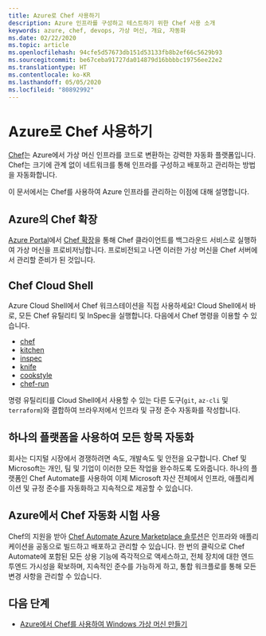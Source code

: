 ```yaml
---
title: Azure로 Chef 사용하기
description: Azure 인프라를 구성하고 테스트하기 위한 Chef 사용 소개
keywords: azure, chef, devops, 가상 머신, 개요, 자동화
ms.date: 02/22/2020
ms.topic: article
ms.openlocfilehash: 94cfe5d57673db151d53133fb8b2ef66c5629b93
ms.sourcegitcommit: be67ceba91727da014879d16bbbbc19756ee22e2
ms.translationtype: HT
ms.contentlocale: ko-KR
ms.lasthandoff: 05/05/2020
ms.locfileid: "80892992"
---
```

# <a name="using-chef-with-azure"></a>Azure로 Chef 사용하기

[Chef](https://www.chef.io)는 Azure에서 가상 머신 인프라를 코드로 변환하는 강력한 자동화 플랫폼입니다. Chef는 크기에 관계 없이 네트워크를 통해 인프라를 구성하고 배포하고 관리하는 방법을 자동화합니다.

이 문서에서는 Chef를 사용하여 Azure 인프라를 관리하는 이점에 대해 설명합니다.

## <a name="chef-extension-on-azure"></a>Azure의 Chef 확장

[Azure Portal](https://docs.microsoft.com/azure/chef/chef-extension-portal)에서 [Chef 확장](https://go.microsoft.com/fwlink/p/?LinkID=525040)을 통해 Chef 클라이언트를 백그라운드 서비스로 실행하여 가상 머신을 프로비저닝합니다. 프로비전되고 나면 이러한 가상 머신을 Chef 서버에서 관리할 준비가 된 것입니다.

## <a name="chef-cloud-shell"></a>Chef Cloud Shell

Azure Cloud Shell에서 Chef 워크스테이션을 직접 사용하세요! Cloud Shell에서 바로, 모든 Chef 유틸리티 및 InSpec을 실행합니다. 다음에서 Chef 명령을 이용할 수 있습니다.

* [chef](https://docs.chef.io/ctl_chef.html)
* [kitchen](https://docs.chef.io/ctl_kitchen.html)
* [inspec](https://www.inspec.io/docs/reference/cli/)
* [knife](https://docs.chef.io/knife.html)
* [cookstyle](https://docs.chef.io/cookstyle.html)
* [chef-run](https://www.chef.sh/docs/chef-workstation/getting-started/)

명령 유틸리티를 Cloud Shell에서 사용할 수 있는 다른 도구(`git`, `az-cli` 및 `terraform`)와 결합하여 브라우저에서 인프라 및 규정 준수 자동화를 작성합니다.

## <a name="automate-everything-with-one-platform"></a>하나의 플랫폼을 사용하여 모든 항목 자동화

회사는 디지털 시장에서 경쟁하려면 속도, 개발속도 및 안전을 요구합니다. Chef 및 Microsoft는 개인, 팀 및 기업이 이러한 모든 작업을 완수하도록 도와줍니다. 하나의 플랫폼인 Chef Automate를 사용하여 이제 Microsoft 자산 전체에서 인프라, 애플리케이션 및 규정 준수를 자동화하고 지속적으로 제공할 수 있습니다.

## <a name="test-drive-chef-automate-on-azure"></a>Azure에서 Chef 자동화 시험 사용

Chef의 지원을 받아 [Chef Automate Azure Marketplace 솔루션](https://azuremarketplace.microsoft.com/en-us/marketplace/apps/chef-software.chef-automate)은 인프라와 애플리케이션을 공동으로 빌드하고 배포하고 관리할 수 있습니다. 한 번의 클릭으로 Chef Automate에 포함된 모든 상용 기능에 즉각적으로 액세스하고, 전체 장치에 대한 엔드투엔드 가시성을 확보하며, 지속적인 준수를 가능하게 하고, 통합 워크플로를 통해 모든 변경 사항을 관리할 수 ​​있습니다.

## <a name="next-steps"></a>다음 단계

* [Azure에서 Chef를 사용하여 Windows 가상 머신 만들기](windows-vm-configure.md)
